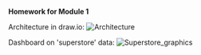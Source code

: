 **Homework for Module 1**

Architecture in draw.io:
![Architecture](https://user-images.githubusercontent.com/95240106/152639402-dc248dc1-8bca-4d43-a91c-03d63d478da9.jpg)

Dashboard on 'superstore' data:
![Superstore_graphics](https://user-images.githubusercontent.com/95240106/152502988-09f62f80-f692-42d5-954a-402e56a088cc.png)
